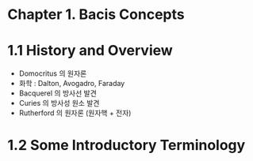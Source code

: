 Chapter 1. Bacis Concepts
===



# 1.1 History and Overview



- Domocritus 의 원자론
- 화학 : Dalton, Avogadro, Faraday
- Bacquerel 의 방사선 발견
- Curies 의 방사성 원소 발견
- Rutherford 의 원자론 (원자핵 + 전자)





# 1.2 Some Introductory Terminology



